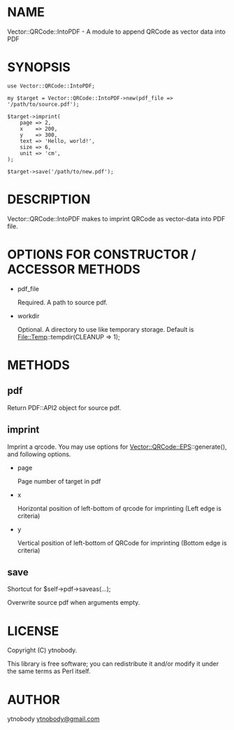 # NAME

Vector::QRCode::IntoPDF - A module to append QRCode as vector data into PDF

# SYNOPSIS

    use Vector::QRCode::IntoPDF;
    
    my $target = Vector::QRCode::IntoPDF->new(pdf_file => '/path/to/source.pdf');
    
    $target->imprint(
        page => 2,
        x    => 200,
        y    => 300,
        text => 'Hello, world!',
        size => 6,
        unit => 'cm',
    );
    
    $target->save('/path/to/new.pdf');

# DESCRIPTION

Vector::QRCode::IntoPDF makes to imprint QRCode as vector-data into PDF file.

# OPTIONS FOR CONSTRUCTOR / ACCESSOR METHODS

- pdf\_file

    Required. A path to source pdf.

- workdir

    Optional. A directory to use like temporary storage. Default is [File::Temp](https://metacpan.org/pod/File::Temp)::tempdir(CLEANUP => 1);

# METHODS

## pdf

Return PDF::API2 object for source pdf.

## imprint

Imprint a qrcode. You may use options for [Vector::QRCode::EPS](https://metacpan.org/pod/Vector::QRCode::EPS)::generate(), and following options.

- page

    Page number of target in pdf

- x

    Horizontal position of left-bottom of qrcode for imprinting (Left edge is criteria)

- y

    Vertical position of left-bottom of QRCode for imprinting (Bottom edge is criteria)

## save

Shortcut for $self->pdf->saveas(...);

Overwrite source pdf when arguments empty.

# LICENSE

Copyright (C) ytnobody.

This library is free software; you can redistribute it and/or modify
it under the same terms as Perl itself.

# AUTHOR

ytnobody <ytnobody@gmail.com>
